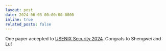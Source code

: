 ```yaml
---
layout: post
date: 2024-06-03 00:00:00-0000
inline: true
related_posts: false
---
```


One paper accepted to [USENIX Security 2024](https://www.usenix.org/conference/usenixsecurity24/). Congrats to Shengwei and Lu!
